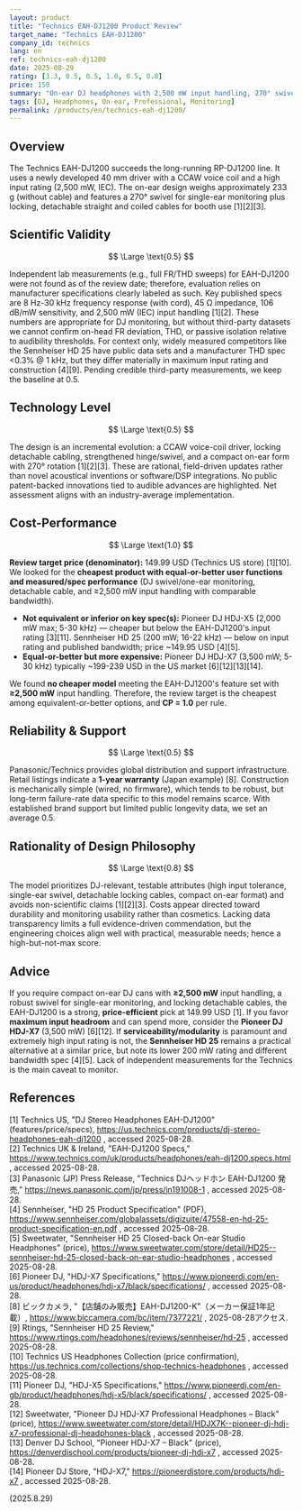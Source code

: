 ```yaml
---
layout: product
title: "Technics EAH-DJ1200 Product Review"
target_name: "Technics EAH-DJ1200"
company_id: technics
lang: en
ref: technics-eah-dj1200
date: 2025-08-29
rating: [3.3, 0.5, 0.5, 1.0, 0.5, 0.8]
price: 150
summary: "On-ear DJ headphones with 2,500 mW input handling, 270° swivel, and locking detachable cables; currently listed at 149.99 USD on the Technics US store"
tags: [DJ, Headphones, On-ear, Professional, Monitoring]
permalink: /products/en/technics-eah-dj1200/
---
```


## Overview

The Technics EAH-DJ1200 succeeds the long-running RP-DJ1200 line. It uses a newly developed 40 mm driver with a CCAW voice coil and a high input rating (2,500 mW, IEC). The on-ear design weighs approximately 233 g (without cable) and features a 270° swivel for single-ear monitoring plus locking, detachable straight and coiled cables for booth use [1][2][3].

## Scientific Validity

$$ \Large \text{0.5} $$

Independent lab measurements (e.g., full FR/THD sweeps) for EAH-DJ1200 were not found as of the review date; therefore, evaluation relies on manufacturer specifications clearly labeled as such. Key published specs are 8 Hz-30 kHz frequency response (with cord), 45 Ω impedance, 106 dB/mW sensitivity, and 2,500 mW (IEC) input handling [1][2]. These numbers are appropriate for DJ monitoring, but without third-party datasets we cannot confirm on-head FR deviation, THD, or passive isolation relative to audibility thresholds. For context only, widely measured competitors like the Sennheiser HD 25 have public data sets and a manufacturer THD spec <0.3% @ 1 kHz, but they differ materially in maximum input rating and construction [4][9]. Pending credible third-party measurements, we keep the baseline at 0.5.

## Technology Level

$$ \Large \text{0.5} $$

The design is an incremental evolution: a CCAW voice-coil driver, locking detachable cabling, strengthened hinge/swivel, and a compact on-ear form with 270° rotation [1][2][3]. These are rational, field-driven updates rather than novel acoustical inventions or software/DSP integrations. No public patent-backed innovations tied to audible advances are highlighted. Net assessment aligns with an industry-average implementation.

## Cost-Performance

$$ \Large \text{1.0} $$

**Review target price (denominator):** 149.99 USD (Technics US store) [1][10].  
We looked for the **cheapest product with equal-or-better user functions and measured/spec performance** (DJ swivel/one-ear monitoring, detachable cable, and ≥2,500 mW input handling with comparable bandwidth).  
- **Not equivalent or inferior on key spec(s):** Pioneer DJ HDJ-X5 (2,000 mW max; 5-30 kHz) — cheaper but below the EAH-DJ1200's input rating [3][11]. Sennheiser HD 25 (200 mW; 16-22 kHz) — below on input rating and published bandwidth; price ~149.95 USD [4][5].  
- **Equal-or-better but more expensive:** Pioneer DJ HDJ-X7 (3,500 mW; 5-30 kHz) typically ~199-239 USD in the US market [6][12][13][14].

We found **no cheaper model** meeting the EAH-DJ1200's feature set with **≥2,500 mW** input handling. Therefore, the review target is the cheapest among equivalent-or-better options, and **CP = 1.0** per rule.

## Reliability & Support

$$ \Large \text{0.5} $$

Panasonic/Technics provides global distribution and support infrastructure. Retail listings indicate a **1-year warranty** (Japan example) [8]. Construction is mechanically simple (wired, no firmware), which tends to be robust, but long-term failure-rate data specific to this model remains scarce. With established brand support but limited public longevity data, we set an average 0.5.

## Rationality of Design Philosophy

$$ \Large \text{0.8} $$

The model prioritizes DJ-relevant, testable attributes (high input tolerance, single-ear swivel, detachable locking cables, compact on-ear format) and avoids non-scientific claims [1][2][3]. Costs appear directed toward durability and monitoring usability rather than cosmetics. Lacking data transparency limits a full evidence-driven commendation, but the engineering choices align well with practical, measurable needs; hence a high-but-not-max score.

## Advice

If you require compact on-ear DJ cans with **≥2,500 mW** input handling, a robust swivel for single-ear monitoring, and locking detachable cables, the EAH-DJ1200 is a strong, **price-efficient** pick at 149.99 USD [1]. If you favor **maximum input headroom** and can spend more, consider the **Pioneer DJ HDJ-X7** (3,500 mW) [6][12]. If **serviceability/modularity** is paramount and extremely high input rating is not, the **Sennheiser HD 25** remains a practical alternative at a similar price, but note its lower 200 mW rating and different bandwidth spec [4][5]. Lack of independent measurements for the Technics is the main caveat to monitor.

## References

[1] Technics US, "DJ Stereo Headphones EAH-DJ1200" (features/price/specs), https://us.technics.com/products/dj-stereo-headphones-eah-dj1200 , accessed 2025-08-28.  
[2] Technics UK & Ireland, "EAH-DJ1200 Specs," https://www.technics.com/uk/products/headphones/eah-dj1200.specs.html , accessed 2025-08-28.  
[3] Panasonic (JP) Press Release, "Technics DJヘッドホン EAH-DJ1200 発売," https://news.panasonic.com/jp/press/jn191008-1 , accessed 2025-08-28.  
[4] Sennheiser, "HD 25 Product Specification" (PDF), https://www.sennheiser.com/globalassets/digizuite/47558-en-hd-25-product-specification-en.pdf , accessed 2025-08-28.  
[5] Sweetwater, "Sennheiser HD 25 Closed-back On-ear Studio Headphones" (price), https://www.sweetwater.com/store/detail/HD25--sennheiser-hd-25-closed-back-on-ear-studio-headphones , accessed 2025-08-28.  
[6] Pioneer DJ, "HDJ-X7 Specifications," https://www.pioneerdj.com/en-us/product/headphones/hdj-x7/black/specifications/ , accessed 2025-08-28.  
[8] ビックカメラ, "【店舗のみ販売】EAH-DJ1200-K"（メーカー保証1年記載）, https://www.biccamera.com/bc/item/7377221/ , 2025-08-28アクセス.  
[9] Rtings, "Sennheiser HD 25 Review," https://www.rtings.com/headphones/reviews/sennheiser/hd-25 , accessed 2025-08-28.  
[10] Technics US Headphones Collection (price confirmation), https://us.technics.com/collections/shop-technics-headphones , accessed 2025-08-28.  
[11] Pioneer DJ, "HDJ-X5 Specifications," https://www.pioneerdj.com/en-gb/product/headphones/hdj-x5/black/specifications/ , accessed 2025-08-28.  
[12] Sweetwater, "Pioneer DJ HDJ-X7 Professional Headphones – Black" (price), https://www.sweetwater.com/store/detail/HDJX7K--pioneer-dj-hdj-x7-professional-dj-headphones-black , accessed 2025-08-28.  
[13] Denver DJ School, "Pioneer HDJ-X7 – Black" (price), https://denverdjschool.com/products/pioneer-dj-hdj-x7 , accessed 2025-08-28.  
[14] Pioneer DJ Store, "HDJ-X7," https://pioneerdjstore.com/products/hdj-x7 , accessed 2025-08-28.

(2025.8.29)

